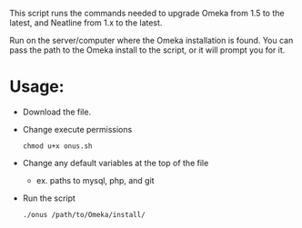 This script runs the commands needed to upgrade Omeka from 1.5 to the latest, and Neatline from 1.x to the latest.

Run on the server/computer where the Omeka installation is found. You can pass the path to the Omeka install to the script, or it will prompt you for it.



# Usage:
- Download the file.
- Change execute permissions

    ```
    chmod u+x onus.sh
    ```
- Change any default variables at the top of the file
    - ex. paths to mysql, php, and git
- Run the script

    ```
    ./onus /path/to/Omeka/install/
    ```

